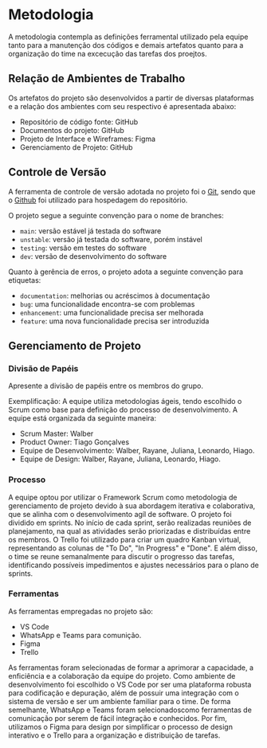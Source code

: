 
# Metodologia

A metodologia contempla as definições ferramental utilizado pela equipe tanto para a manutenção dos códigos e demais artefatos quanto para a organização do time na excecução das tarefas dos proejtos.

## Relação de Ambientes de Trabalho

Os artefatos do projeto são desenvolvidos a partir de diversas plataformas e a relação dos ambientes com seu respectivo é apresentada abaixo:

- Repositório de código fonte: GitHub
- Documentos do projeto: GitHub
- Projeto de Interface e Wireframes: Figma
- Gerenciamento de Projeto: GitHub

## Controle de Versão

A ferramenta de controle de versão adotada no projeto foi o
[Git](https://git-scm.com/), sendo que o [Github](https://github.com)
foi utilizado para hospedagem do repositório.

O projeto segue a seguinte convenção para o nome de branches:

- `main`: versão estável já testada do software
- `unstable`: versão já testada do software, porém instável
- `testing`: versão em testes do software
- `dev`: versão de desenvolvimento do software

Quanto à gerência de erros, o projeto adota a seguinte convenção para
etiquetas:

- `documentation`: melhorias ou acréscimos à documentação
- `bug`: uma funcionalidade encontra-se com problemas
- `enhancement`: uma funcionalidade precisa ser melhorada
- `feature`: uma nova funcionalidade precisa ser introduzida

## Gerenciamento de Projeto

### Divisão de Papéis

Apresente a divisão de papéis entre os membros do grupo.

Exemplificação: A equipe utiliza metodologias ágeis, tendo escolhido o Scrum como base para definição do processo de desenvolvimento. A equipe está organizada da seguinte maneira:
- Scrum Master: Walber
- Product Owner: Tiago Gonçalves
- Equipe de Desenvolvimento: Walber, Rayane, Juliana, Leonardo, Hiago.
- Equipe de Design: Walber, Rayane, Juliana, Leonardo, Hiago.


### Processo

A equipe optou por utilizar o Framework Scrum como metodologia de gerenciamento de projeto devido à sua abordagem iterativa e colaborativa, que se alinha com o desenvolvimento agíl de software. O projeto foi dividido em sprints. No início de cada sprint, serão realizadas reuniões de planejamento, na qual as atividades serão priorizadas e distribuídas entre os membros. O Trello foi utilizado para criar um quadro Kanban virtual, representando as colunas de "To Do", "In Progress" e "Done". E além disso, o time se reune semanalmente  para discutir o progresso das tarefas, identificando possíveis impedimentos e ajustes necessários para o plano de sprints.


### Ferramentas

As ferramentas empregadas no projeto são:
- VS Code
- WhatsApp e Teams para comunição.
- Figma
- Trello

As ferramentas foram selecionadas de formar a aprimorar a capacidade, a enficiência e a colaboração da equipe do projeto. Como ambiente de desenvolvimento foi escolhido o VS Code por ser uma plataforma robusta para codificação e depuração, além de possuir uma integração com o sistema de versão e ser um ambiente familiar para o time. De forma semelhante, WhatsApp e Teams foram selecionadoscomo ferramentas de comunicação por serem de fácil integração e conhecidos. Por fim, utilizamos o Figma para design por simplificar o processo de design interativo e o Trello para a organização e distribuição de tarefas. 
